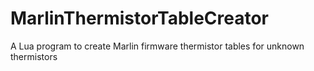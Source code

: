 # MarlinThermistorTableCreator
A Lua program to create Marlin firmware thermistor tables for unknown thermistors
